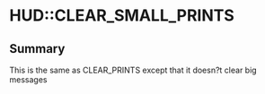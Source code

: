 # HUD::CLEAR_SMALL_PRINTS

## Summary
This is the same as CLEAR_PRINTS except that it doesn?t clear big messages